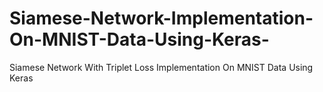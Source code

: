 # Siamese-Network-Implementation-On-MNIST-Data-Using-Keras-
Siamese Network With Triplet Loss Implementation On MNIST Data Using Keras
